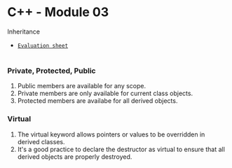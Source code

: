 # C++ - Module 03
Inheritance <br>
- [`Evaluation sheet`](https://www.42evals.com/sheets/66ba63235bd35bd2cf2fa8c1) <br><br>

### Private, Protected, Public
1. Public members are available for any scope.
2. Private members are only available for current class objects.
3. Protected members are availabe for all derived objects.

### Virtual
1. The virtual keyword allows pointers or values to be overridden in derived classes.
2. It's a good practice to declare the destructor as virtual to ensure that all derived objects are properly destroyed.
